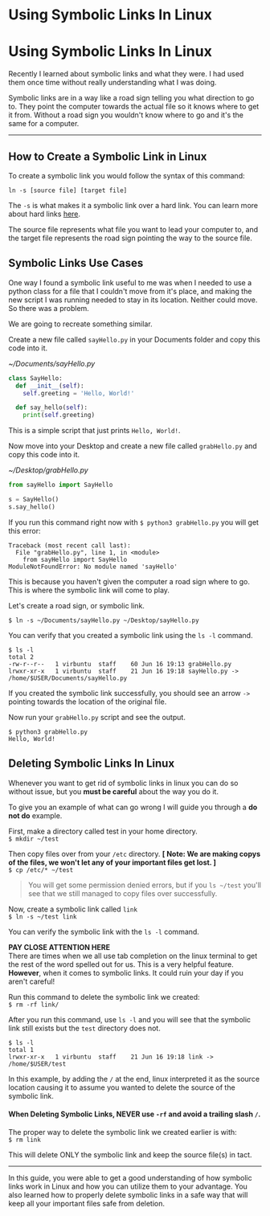 # Using Symbolic Links In Linux


# Using Symbolic Links In Linux
Recently I learned about symbolic links and what they were. I had used them once time without really understanding what I was doing.  

Symbolic links are in a way like a road sign telling you what direction to go to. They point the computer towards the actual file so it knows where to get it from. Without a road sign you wouldn't know where to go and it's the same for a computer.  

---
## How to Create a Symbolic Link in Linux

To create a symbolic link you would follow the syntax of this command:  

`ln -s [source file] [target file]`  

The `-s` is what makes it a symbolic link over a hard link. You can learn more about hard links [here](https://blog.usejournal.com/what-is-the-difference-between-a-hard-link-and-a-symbolic-link-8c0493041b62).  

The source file represents what file you want to lead your computer to, and the target file represents the road sign pointing the way to the source file.  

## Symbolic Links Use Cases  
One way I found a symbolic link useful to me was when I needed to use a python class for a file that I couldn't move from it's place, and making the new script I was running needed to stay in its location. Neither could move. So there was a problem.  

We are going to recreate something similar.  

Create a new file called `sayHello.py` in your Documents folder and copy this code into it.

_~/Documents/sayHello.py_
```python
class SayHello:
  def __init__(self):
    self.greeting = 'Hello, World!'

  def say_hello(self):
    print(self.greeting)
```
This is a simple script that just prints `Hello, World!`.

Now move into your Desktop and create a new file called `grabHello.py` and copy this code into it.

_~/Desktop/grabHello.py_
```python
from sayHello import SayHello

s = SayHello()
s.say_hello()
```

If you run this command right now with `$ python3 grabHello.py` you will get this error:  

```
Traceback (most recent call last):
  File "grabHello.py", line 1, in <module>
    from sayHello import SayHello
ModuleNotFoundError: No module named 'sayHello'
```  

This is because you haven't given the computer a road sign where to go. This is where the symbolic link will come to play.  

Let's create a road sign, or symbolic link.  

`$ ln -s ~/Documents/sayHello.py ~/Desktop/sayHello.py`  

You can verify that you created a symbolic link using the `ls -l` command.  

```
$ ls -l
total 2
-rw-r--r--   1 virbuntu  staff    60 Jun 16 19:13 grabHello.py
lrwxr-xr-x   1 virbuntu  staff    21 Jun 16 19:18 sayHello.py -> /home/$USER/Documents/sayHello.py
```  

If you created the symbolic link successfully, you should see an arrow `->` pointing towards the location of the original file.  

Now run your `grabHello.py` script and see the output.  

```
$ python3 grabHello.py
Hello, World!
```  

## Deleting Symbolic Links In Linux
Whenever you want to get rid of symbolic links in linux you can do so without issue, but you **must be careful** about the way you do it.  

To give you an example of what can go wrong I will guide you through a **do not do** example.  

First, make a directory called test in your home directory.  
`$ mkdir ~/test`  

Then copy files over from your `/etc` directory. **[ Note: We are making copys of the files, we won't let any of your important files get lost. ]**  
`$ cp /etc/* ~/test`  

> You will get some permission denied errors, but if you `ls ~/test` you'll see that we still managed to copy files over successfully.  

Now, create a symbolic link called `link`  
`$ ln -s ~/test link`  

You can verify the symbolic link with the `ls -l` command.  

**PAY CLOSE ATTENTION HERE**  
There are times when we all use tab completion on the linux terminal to get the rest of the word spelled out for us. This is a very helpful feature. **However**, when it comes to symbolic links. It could ruin your day if you aren't careful!  

Run this command to delete the symbolic link we created:  
`$ rm -rf link/`  

After you run this command, use `ls -l` and you will see that the symbolic link still exists but the `test` directory does not.  

```
$ ls -l
total 1
lrwxr-xr-x   1 virbuntu  staff    21 Jun 16 19:18 link -> /home/$USER/test
```  

In this example, by adding the `/` at the end, linux interpreted it as the source location causing it to assume you wanted to delete the source of the symbolic link.  

#### When Deleting Symbolic Links, NEVER use `-rf` and avoid a trailing slash `/`.  

The proper way to delete the symbolic link we created earlier is with:  
`$ rm link`  

This will delete ONLY the symbolic link and keep the source file(s) in tact.  

---   
In this guide, you were able to get a good understanding of how symbolic links work in Linux and how you can utilize them to your advantage. You also learned how to properly delete symbolic links in a safe way that will keep all your important files safe from deletion.


